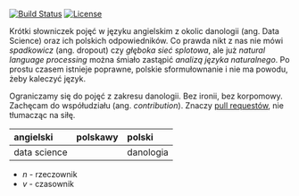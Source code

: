 [![Build Status](https://travis-ci.com/xenteros/polski-w-data-science.svg?branch=master)](https://travis-ci.com/xenteros/polski-w-data-science)
[![License](https://img.shields.io/badge/License-Apache%202.0-blue.svg)](https://opensource.org/licenses/Apache-2.0)

Krótki słowniczek pojęć w języku angielskim z okolic danologii (ang. Data Science) oraz ich polskich odpowiedników.
Co prawda nikt z nas nie mówi _spadkowicz_ (ang. dropout) czy _głęboka sieć splotowa_, ale już _natural language processing_ można śmiało zastąpić _analizą języka naturalnego_.
Po prostu czasem istnieje poprawne, polskie sformułownanie i nie ma powodu, żeby kaleczyć język.

Ograniczamy się do pojęć z zakresu danologii.
Bez ironii, bez korpomowy.
Zachęcam do współudziału (ang. _contribution_).
Znaczy [pull requestów](https://github.com/xenteros/polski-w-data-science/pulls), nie tłumacząc na siłę.

| angielski            | polskawy            | polski                                |
| :------------------- | :------------------ | :------------------------------------ |
| data science         |                     | danologia                             |


* _n_ - rzeczownik
* _v_ - czasownik
